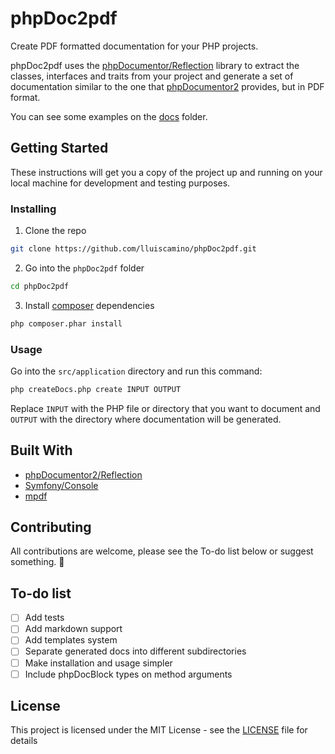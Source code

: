 # phpDoc2pdf

Create PDF formatted documentation for your PHP projects.

phpDoc2pdf uses the [phpDocumentor/Reflection](https://github.com/phpDocumentor/Reflection) library to extract the classes, interfaces and traits from your project and generate a set of documentation similar to the one that [phpDocumentor2](https://github.com/phpDocumentor/phpDocumentor2) provides, but in PDF format.

You can see some examples on the [docs](/docs) folder.

## Getting Started

These instructions will get you a copy of the project up and running on your local machine for development and testing purposes.

### Installing

1. Clone the repo

```bash
git clone https://github.com/lluiscamino/phpDoc2pdf.git
```

2. Go into the ``phpDoc2pdf`` folder

```bash
cd phpDoc2pdf
```

3. Install [composer](https://github.com/composer/composer) dependencies

```bash
php composer.phar install
```

### Usage

Go into the ``src/application`` directory and run this command:

```bash
php createDocs.php create INPUT OUTPUT
```

Replace ``INPUT`` with the PHP file or directory that you want to document and ``OUTPUT`` with the directory where documentation will be generated.

## Built With

* [phpDocumentor2/Reflection](https://github.com/phpDocumentor/Reflection)
* [Symfony/Console](https://github.com/symfony/console)
* [mpdf](https://github.com/mpdf/mpdf)

## Contributing

All contributions are welcome, please see the To-do list below or suggest something. 🤗

## To-do list

- [ ] Add tests
- [ ] Add markdown support
- [ ] Add templates system
- [ ] Separate generated docs into different subdirectories
- [ ] Make installation and usage simpler
- [ ] Include phpDocBlock types on method arguments

## License

This project is licensed under the MIT License - see the [LICENSE](LICENSE) file for details

